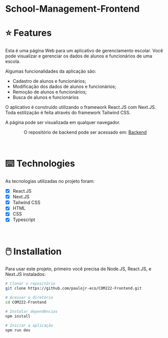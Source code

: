 # School-Management-Frontend

# :star: Features

Esta é uma página Web para um aplicativo de gerenciamento escolar.
Você pode visualizar e gerenciar os dados de alunos e funcionários de uma escola.

Algumas funcionalidades da aplicação são:
  - Cadastro de alunos e funcionários;
  - Modificação dos dados de alunos e funcionários;
  - Remoção de alunos e funcionários;
  - Busca de alunos e funcionários

O aplicativo é construído utilizando o framework React.JS com Next.JS. Toda estilização é feita através do framework Tailwind CSS.

<p> A página pode ser visualizada em qualquer navegador. </p>

<p align="center">
  O repositório de backend pode ser acessado em: <a href="https://github.com/paulojr-eco/COM222-Backend">Backend</a>
</p>

<br/>

# :keyboard: Technologies

As tecnologias utilizadas no projeto foram:

- [x] React.JS
- [x] Next.JS
- [x] Tailwind CSS
- [x] HTML
- [x] CSS
- [x] Typescript    

<br/>

# :computer_mouse: Installation

Para usar este projeto, primeiro você precisa de Node.JS, React.JS, e Next.JS instalados:

```bash
# Clonar o repositório
git clone https://github.com/paulojr-eco/COM222-Frontend.git

# Acessar o diretório
cd COM222-Frontend

# Instalar dependências
npm install

# Iniciar a aplicação 
npm run dev
